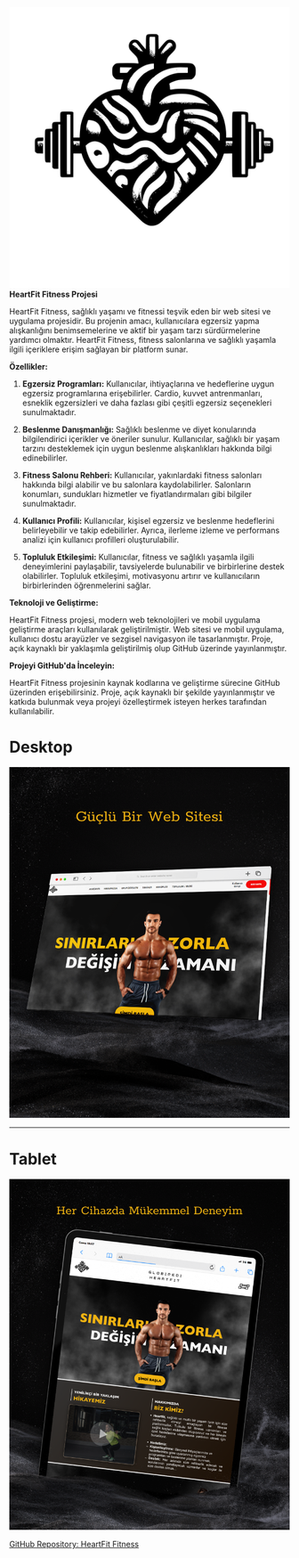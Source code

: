   ![](https://raw.githubusercontent.com/Globipedi/HeartFit/b70a66ac1d3b5b82d4bb84402984983f845c1cbd/img/logo-heartfit.svg)
**HeartFit Fitness Projesi**

HeartFit Fitness, sağlıklı yaşamı ve fitnessi teşvik eden bir web sitesi ve uygulama projesidir. Bu projenin amacı, kullanıcılara egzersiz yapma alışkanlığını benimsemelerine ve aktif bir yaşam tarzı sürdürmelerine yardımcı olmaktır. HeartFit Fitness, fitness salonlarına ve sağlıklı yaşamla ilgili içeriklere erişim sağlayan bir platform sunar.

**Özellikler:**

1.  **Egzersiz Programları:** Kullanıcılar, ihtiyaçlarına ve hedeflerine uygun egzersiz programlarına erişebilirler. Cardio, kuvvet antrenmanları, esneklik egzersizleri ve daha fazlası gibi çeşitli egzersiz seçenekleri sunulmaktadır.
    
2.  **Beslenme Danışmanlığı:** Sağlıklı beslenme ve diyet konularında bilgilendirici içerikler ve öneriler sunulur. Kullanıcılar, sağlıklı bir yaşam tarzını desteklemek için uygun beslenme alışkanlıkları hakkında bilgi edinebilirler.
    
3.  **Fitness Salonu Rehberi:** Kullanıcılar, yakınlardaki fitness salonları hakkında bilgi alabilir ve bu salonlara kaydolabilirler. Salonların konumları, sundukları hizmetler ve fiyatlandırmaları gibi bilgiler sunulmaktadır.
    
4.  **Kullanıcı Profili:** Kullanıcılar, kişisel egzersiz ve beslenme hedeflerini belirleyebilir ve takip edebilirler. Ayrıca, ilerleme izleme ve performans analizi için kullanıcı profilleri oluşturulabilir.
    
5.  **Topluluk Etkileşimi:** Kullanıcılar, fitness ve sağlıklı yaşamla ilgili deneyimlerini paylaşabilir, tavsiyelerde bulunabilir ve birbirlerine destek olabilirler. Topluluk etkileşimi, motivasyonu artırır ve kullanıcıların birbirlerinden öğrenmelerini sağlar.
    

**Teknoloji ve Geliştirme:**

HeartFit Fitness projesi, modern web teknolojileri ve mobil uygulama geliştirme araçları kullanılarak geliştirilmiştir. Web sitesi ve mobil uygulama, kullanıcı dostu arayüzler ve sezgisel navigasyon ile tasarlanmıştır. Proje, açık kaynaklı bir yaklaşımla geliştirilmiş olup GitHub üzerinde yayınlanmıştır.

**Projeyi GitHub'da İnceleyin:**

HeartFit Fitness projesinin kaynak kodlarına ve geliştirme sürecine GitHub üzerinden erişebilirsiniz. Proje, açık kaynaklı bir şekilde yayınlanmıştır ve katkıda bulunmak veya projeyi özelleştirmek isteyen herkes tarafından kullanılabilir.

# Desktop
![](https://github.com/Globipedi/HeartFit/blob/main/instagram-post/Web%20Sitesi/gonderiweb1.png?raw=true)

---
# Tablet 
![](https://github.com/Globipedi/HeartFit/blob/main/instagram-post/Web%20Sitesi/iPad.png?raw=true)

[GitHub Repository: HeartFit Fitness](https://github.com/Globipedi/HeartFit)
